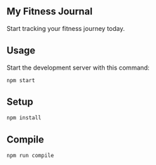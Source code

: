 My Fitness Journal
---
 
Start tracking your fitness journey today.
 
 
 
Usage
---
 
Start the development server with this command:
 
```
npm start
```
 
 
 
Setup
---
 
```
npm install
```
 
 
 
Compile
---
 
```
npm run compile
```
